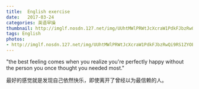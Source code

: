 ```yaml
---
title:  English exercise
date:   2017-03-24
categories: 英语早操
thumbnail: http://imglf.nosdn.127.net/img/UUhtMWlPRWtJcXcraW1PdkFJbzRwQi9RS1ZYOERxZURtSW5qbll5emhqK1RsZWxWQjdRbGtnPT0.jpg?imageView&thumbnail=1680x0&quality=96&stripmeta=0&type=jpg
tags: English
photos:
- http://imglf.nosdn.127.net/img/UUhtMWlPRWtJcXcraW1PdkFJbzRwQi9RS1ZYOERxZURtSW5qbll5emhqK1RsZWxWQjdRbGtnPT0.jpg?imageView&thumbnail=1680x0&quality=96&stripmeta=0&type=jpg
---
```


"the best feeling comes when you realize you're perfectly happy without the person you once thought you needed most."
<p>最好的感觉就是发现自己依然快乐，即使离开了曾经以为最信赖的人。</p>
